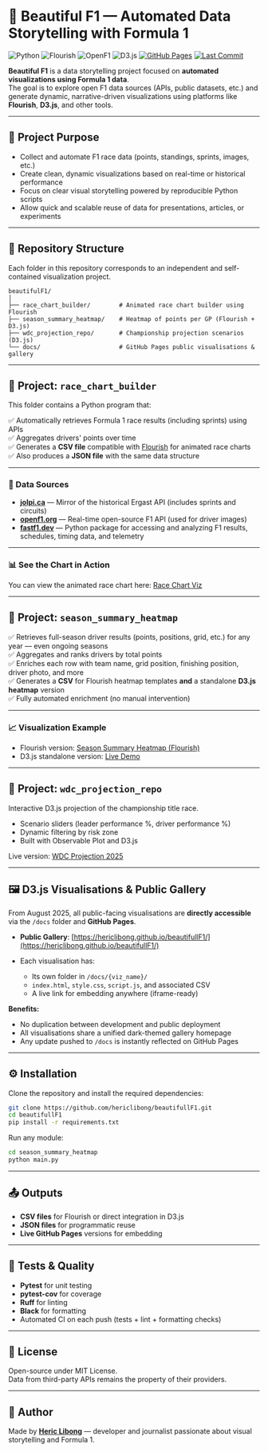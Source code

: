 
# 🏁 Beautiful F1 — Automated Data Storytelling with Formula 1

![Python](https://img.shields.io/badge/Made%20with-Python-3776AB?style=for-the-badge&logo=python&logoColor=white)
![Flourish](https://img.shields.io/badge/Flourish-Ready-ff69b4?style=for-the-badge&logo=flourish&logoColor=white)
![OpenF1](https://img.shields.io/badge/OpenF1%20API-Used-blue?style=for-the-badge)
![D3.js](https://img.shields.io/badge/D3.js-Data%20Visualisations-F9A03C?style=for-the-badge&logo=d3.js&logoColor=white)
[![GitHub Pages](https://img.shields.io/badge/Gallery-GitHub%20Pages-222222?style=for-the-badge&logo=github)](https://hericlibong.github.io/beautifullF1/)
[![Last Commit](https://img.shields.io/github/last-commit/hericlibong/beautifullF1?style=flat-square)](https://github.com/hericlibong/beautifullF1/commits/main)


**Beautiful F1** is a data storytelling project focused on **automated visualizations using Formula 1 data**.  
The goal is to explore open F1 data sources (APIs, public datasets, etc.) and generate dynamic, narrative-driven visualizations using platforms like **Flourish**, **D3.js**, and other tools.

---

## 🎯 Project Purpose

- Collect and automate F1 race data (points, standings, sprints, images, etc.)
- Create clean, dynamic visualizations based on real-time or historical performance
- Focus on clear visual storytelling powered by reproducible Python scripts
- Allow quick and scalable reuse of data for presentations, articles, or experiments

---

## 📁 Repository Structure

Each folder in this repository corresponds to an independent and self-contained visualization project.

```text
beautifulF1/
│
├── race_chart_builder/        # Animated race chart builder using Flourish
├── season_summary_heatmap/    # Heatmap of points per GP (Flourish + D3.js)
├── wdc_projection_repo/       # Championship projection scenarios (D3.js)
└── docs/                      # GitHub Pages public visualisations & gallery
```

---

## 📂 Project: `race_chart_builder`

This folder contains a Python program that:

✅ Automatically retrieves Formula 1 race results (including sprints) using APIs  
✅ Aggregates drivers' points over time  
✅ Generates a **CSV file** compatible with [Flourish](https://flourish.studio/) for animated race charts  
✅ Also produces a **JSON file** with the same data structure

---

### 🔗 Data Sources

* **[jolpi.ca](https://api.jolpi.ca/ergast/f1/)** — Mirror of the historical Ergast API (includes sprints and circuits)
* **[openf1.org](https://openf1.org/)** — Real-time open-source F1 API (used for driver images)
* **[fastf1.dev](https://docs.fastf1.dev/)** — Python package for accessing and analyzing F1 results, schedules, timing data, and telemetry

---

### 📊 See the Chart in Action

You can view the animated race chart here: [Race Chart Viz](https://flo.uri.sh/visualisation/22260899/embed)

---

## 📂 Project: `season_summary_heatmap`

✅ Retrieves full-season driver results (points, positions, grid, etc.) for any year — even ongoing seasons  
✅ Aggregates and ranks drivers by total points  
✅ Enriches each row with team name, grid position, finishing position, driver photo, and more  
✅ Generates a **CSV** for Flourish heatmap templates **and** a standalone **D3.js heatmap** version  
✅ Fully automated enrichment (no manual intervention)

---

### 📈 Visualization Example

* Flourish version: [Season Summary Heatmap (Flourish)](https://flo.uri.sh/visualisation/XXXXX/embed)
* D3.js standalone version: [Live Demo](https://hericlibong.github.io/beautifullF1/season_summary_heatmap/index.html)

---

## 📂 Project: `wdc_projection_repo`

Interactive D3.js projection of the championship title race.

* Scenario sliders (leader performance %, driver performance %)
* Dynamic filtering by risk zone
* Built with Observable Plot and D3.js

Live version: [WDC Projection 2025](https://hericlibong.github.io/beautifullF1/wdc_projection_repo/index.html)

---

## 🖼️ D3.js Visualisations & Public Gallery

From August 2025, all public-facing visualisations are **directly accessible** via the `/docs` folder and **GitHub Pages**.

* **Public Gallery**: [https://hericlibong.github.io/beautifullF1/](https://hericlibong.github.io/beautifullF1/)
* Each visualisation has:

  * Its own folder in `/docs/{viz_name}/`
  * `index.html`, `style.css`, `script.js`, and associated CSV
  * A live link for embedding anywhere (iframe-ready)

**Benefits:**

* No duplication between development and public deployment
* All visualisations share a unified dark-themed gallery homepage
* Any update pushed to `/docs` is instantly reflected on GitHub Pages

---

## ⚙️ Installation

Clone the repository and install the required dependencies:

```bash
git clone https://github.com/hericlibong/beautifullF1.git
cd beautifullF1
pip install -r requirements.txt
```

Run any module:

```bash
cd season_summary_heatmap
python main.py
```

---

## 📤 Outputs

* **CSV files** for Flourish or direct integration in D3.js
* **JSON files** for programmatic reuse
* **Live GitHub Pages** versions for embedding

---

## 🧪 Tests & Quality

* **Pytest** for unit testing
* **pytest-cov** for coverage
* **Ruff** for linting
* **Black** for formatting
* Automated CI on each push (tests + lint + formatting checks)

---

## 📜 License

Open-source under MIT License.  
Data from third-party APIs remains the property of their providers.

---

## 👤 Author

Made by **[Heric Libong](https://github.com/hericlibong)** — developer and journalist passionate about visual storytelling and Formula 1.

```

